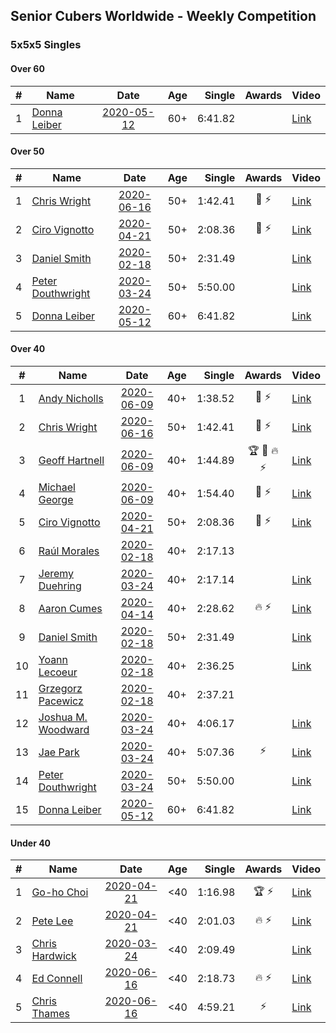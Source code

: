 ## Senior Cubers Worldwide - Weekly Competition
### 5x5x5 Singles

#### Over 60

| # | Name | Date | Age | Single | Awards | Video |
| :--: | -- | :--: | :--: | --: | :--: | -- |
| 1 | [Donna Leiber](../persons/donna_leiber.md) | [2020-05-12](results/2020-05-12.md) | 60+ | 6:41.82 |  | [Link](https://www.facebook.com/events/276138643524223/permalink/278589523279135/) |

#### Over 50

| # | Name | Date | Age | Single | Awards | Video |
| :--: | -- | :--: | :--: | --: | :--: | -- |
| 1 | [Chris Wright](../persons/chris_wright.md) | [2020-06-16](results/2020-06-16.md) | 50+ | 1:42.41 | 🥈 ⚡ | [Link](https://www.facebook.com/events/256188575607890/permalink/257123418847739/) |
| 2 | [Ciro Vignotto](../persons/ciro_vignotto.md) | [2020-04-21](results/2020-04-21.md) | 50+ | 2:08.36 | 🥈 ⚡ | [Link](https://www.facebook.com/ciro.vignotto/videos/10221784538578284/) |
| 3 | [Daniel Smith](../persons/daniel_smith.md) | [2020-02-18](results/2020-02-18.md) | 50+ | 2:31.49 |  | [Link](https://www.facebook.com/events/538921670053895/permalink/539390146673714/) |
| 4 | [Peter Douthwright](../persons/peter_douthwright.md) | [2020-03-24](results/2020-03-24.md) | 50+ | 5:50.00 |  | [Link](https://www.facebook.com/events/5078365835514885/permalink/5098666160151519/) |
| 5 | [Donna Leiber](../persons/donna_leiber.md) | [2020-05-12](results/2020-05-12.md) | 60+ | 6:41.82 |  | [Link](https://www.facebook.com/events/276138643524223/permalink/278589523279135/) |

#### Over 40

| # | Name | Date | Age | Single | Awards | Video |
| :--: | -- | :--: | :--: | --: | :--: | -- |
| 1 | [Andy Nicholls](../persons/andy_nicholls.md) | [2020-06-09](results/2020-06-09.md) | 40+ | 1:38.52 | 🥈 ⚡ | [Link](https://www.facebook.com/events/1130228284009045/permalink/1131119780586562/) |
| 2 | [Chris Wright](../persons/chris_wright.md) | [2020-06-16](results/2020-06-16.md) | 50+ | 1:42.41 | 🥈 ⚡ | [Link](https://www.facebook.com/events/256188575607890/permalink/257123418847739/) |
| 3 | [Geoff Hartnell](../persons/geoff_hartnell.md) | [2020-06-09](results/2020-06-09.md) | 40+ | 1:44.89 | 🏆 🥇 🔥 ⚡ | [Link](https://www.facebook.com/events/1130228284009045/permalink/1131991020499438/) |
| 4 | [Michael George](../persons/michael_george.md) | [2020-06-09](results/2020-06-09.md) | 40+ | 1:54.40 | 🥉 ⚡ | [Link](https://www.facebook.com/events/1130228284009045/permalink/1135087346856472/) |
| 5 | [Ciro Vignotto](../persons/ciro_vignotto.md) | [2020-04-21](results/2020-04-21.md) | 50+ | 2:08.36 | 🥈 ⚡ | [Link](https://www.facebook.com/ciro.vignotto/videos/10221784538578284/) |
| 6 | [Raúl Morales](../persons/raul_morales.md) | [2020-02-18](results/2020-02-18.md) | 40+ | 2:17.13 |  | |
| 7 | [Jeremy Duehring](../persons/jeremy_duehring.md) | [2020-03-24](results/2020-03-24.md) | 40+ | 2:17.14 |  | [Link](https://www.facebook.com/events/5078365835514885/permalink/5082560948428707/) |
| 8 | [Aaron Cumes](../persons/aaron_cumes.md) | [2020-04-14](results/2020-04-14.md) | 40+ | 2:28.62 | 🔥 ⚡ | [Link](https://www.facebook.com/events/1400953806773430/permalink/1401875770014567/) |
| 9 | [Daniel Smith](../persons/daniel_smith.md) | [2020-02-18](results/2020-02-18.md) | 50+ | 2:31.49 |  | [Link](https://www.facebook.com/events/538921670053895/permalink/539390146673714/) |
| 10 | [Yoann Lecoeur](../persons/yoann_lecoeur.md) | [2020-02-18](results/2020-02-18.md) | 40+ | 2:36.25 |  | [Link](https://www.facebook.com/events/538921670053895/permalink/541223923157003/) |
| 11 | [Grzegorz Pacewicz](../persons/grzegorz_pacewicz.md) | [2020-02-18](results/2020-02-18.md) | 40+ | 2:37.21 |  | |
| 12 | [Joshua M. Woodward](../persons/joshua_m._woodward.md) | [2020-03-24](results/2020-03-24.md) | 40+ | 4:06.17 |  | [Link](https://www.facebook.com/events/5078365835514885/permalink/5101597413191727/) |
| 13 | [Jae Park](../persons/jae_park.md) | [2020-03-24](results/2020-03-24.md) | 40+ | 5:07.36 | ⚡ | [Link](https://www.facebook.com/events/5078365835514885/permalink/5079528812065254/) |
| 14 | [Peter Douthwright](../persons/peter_douthwright.md) | [2020-03-24](results/2020-03-24.md) | 50+ | 5:50.00 |  | [Link](https://www.facebook.com/events/5078365835514885/permalink/5098666160151519/) |
| 15 | [Donna Leiber](../persons/donna_leiber.md) | [2020-05-12](results/2020-05-12.md) | 60+ | 6:41.82 |  | [Link](https://www.facebook.com/events/276138643524223/permalink/278589523279135/) |

#### Under 40

| # | Name | Date | Age | Single | Awards | Video |
| :--: | -- | :--: | :--: | --: | :--: | -- |
| 1 | [Go-ho Choi](../persons/go-ho_choi.md) | [2020-04-21](results/2020-04-21.md) | <40 | 1:16.98 | 🏆 ⚡ | [Link](https://www.facebook.com/events/538096063773916/permalink/542383880011801/) |
| 2 | [Pete Lee](../persons/pete_lee.md) | [2020-04-21](results/2020-04-21.md) | <40 | 2:01.03 | 🔥 ⚡ | [Link](https://www.facebook.com/events/538096063773916/permalink/539805363602986/) |
| 3 | [Chris Hardwick](../persons/chris_hardwick.md) | [2020-03-24](results/2020-03-24.md) | <40 | 2:09.49 |  | [Link](https://www.facebook.com/events/5078365835514885/permalink/5107384065946395/) |
| 4 | [Ed Connell](../persons/ed_connell.md) | [2020-06-16](results/2020-06-16.md) | <40 | 2:18.73 | 🔥 ⚡ | [Link](https://www.facebook.com/events/256188575607890/permalink/258981835328564/) |
| 5 | [Chris Thames](../persons/chris_thames.md) | [2020-06-16](results/2020-06-16.md) | <40 | 4:59.21 | ⚡ | [Link](https://www.facebook.com/events/256188575607890/permalink/259059621987452/) |


<!-- Global site tag (gtag.js) - Google Analytics -->
<script async src="https://www.googletagmanager.com/gtag/js?id=UA-86348435-3"></script>
<script>window.dataLayer = window.dataLayer || []; function gtag() {dataLayer.push(arguments);} gtag('js', new Date()); gtag('config', 'UA-86348435-3');</script>
